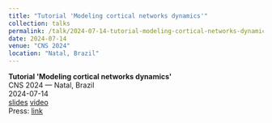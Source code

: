 ```yaml
---
title: "Tutorial 'Modeling cortical networks dynamics'"
collection: talks
permalink: /talk/2024-07-14-tutorial-modeling-cortical-networks-dynamics
date: 2024-07-14
venue: "CNS 2024"
location: "Natal, Brazil"
---
```


**Tutorial 'Modeling cortical networks dynamics'**  
CNS 2024 — Natal, Brazil  
2024-07-14  
[slides]() [video]()  
Press: [link]()  
